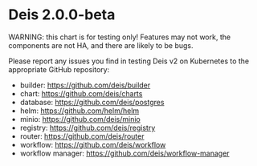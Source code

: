 # Deis 2.0.0-beta

WARNING: this chart is for testing only! Features may not work, the
components are not HA, and there are likely to be bugs.

Please report any issues you find in testing Deis v2 on Kubernetes
to the appropriate GitHub repository:
- builder: https://github.com/deis/builder
- chart: https://github.com/deis/charts
- database: https://github.com/deis/postgres
- helm: https://github.com/helm/helm
- minio: https://github.com/deis/minio
- registry: https://github.com/deis/registry
- router: https://github.com/deis/router
- workflow: https://github.com/deis/workflow
- workflow manager: https://github.com/deis/workflow-manager
